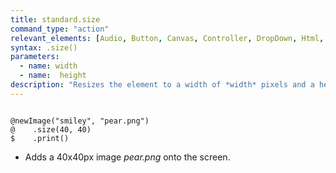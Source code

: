 ```yaml
---
title: standard.size
command_type: "action"
relevant_elements: [Audio, Button, Canvas, Controller, DropDown, Html, Image, MediaRecorder, Scale, Text, TextInput, Tooltip, Video, VoiceRecorder, Youtube]
syntax: .size()
parameters:
  - name: width
  - name:  height
description: "Resizes the element to a width of *width* pixels and a height of *height* pixels."
---
```


<!--more-->

<pre><code class="language-diff-javascript diff-highlight try-true">
@newImage("smiley", "pear.png")
@    .size(40, 40)
$    .print()
</code></pre>

+ Adds a 40x40px image *pear.png* onto the screen.		
